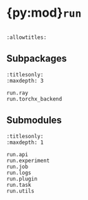 # {py:mod}`run`

```{py:module} run
```

```{autodoc2-docstring} run
:allowtitles:
```

## Subpackages

```{toctree}
:titlesonly:
:maxdepth: 3

run.ray
run.torchx_backend
```

## Submodules

```{toctree}
:titlesonly:
:maxdepth: 1

run.api
run.experiment
run.job
run.logs
run.plugin
run.task
run.utils
```
